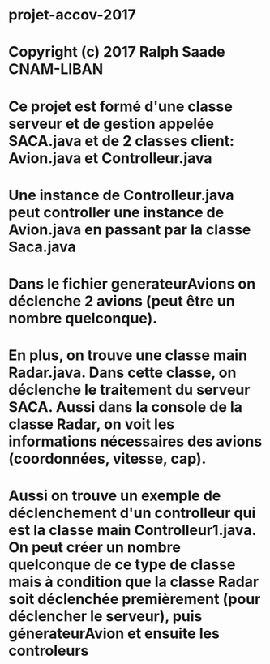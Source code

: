 # projet-accov-2017
# Copyright (c) 2017 Ralph Saade CNAM-LIBAN
# Ce projet est formé d'une classe serveur et de gestion appelée SACA.java et de 2 classes client: Avion.java et Controlleur.java
# Une instance de Controlleur.java peut controller une instance de Avion.java en passant par la classe Saca.java

# Dans le fichier generateurAvions on déclenche 2 avions (peut être un nombre quelconque).

# En plus, on trouve une classe main Radar.java. Dans cette classe, on déclenche le traitement du serveur SACA.  Aussi dans la console de la classe Radar, on voit les informations nécessaires des avions (coordonnées, vitesse, cap).  

# Aussi on trouve un exemple de déclenchement d'un controlleur qui est la classe main Controlleur1.java. On peut créer un nombre quelconque de ce type de classe mais à condition que la classe Radar soit déclenchée premièrement (pour déclencher le serveur), puis génerateurAvion et ensuite les controleurs 
